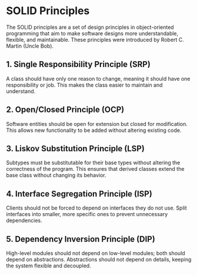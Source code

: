 # SOLID Principles

The SOLID principles are a set of design principles in object-oriented programming that aim to make software designs more understandable, flexible, and maintainable. These principles were introduced by Robert C. Martin (Uncle Bob).

## 1. Single Responsibility Principle (SRP)
A class should have only one reason to change, meaning it should have one responsibility or job. This makes the class easier to maintain and understand.

## 2. Open/Closed Principle (OCP)
Software entities should be open for extension but closed for modification. This allows new functionality to be added without altering existing code.

## 3. Liskov Substitution Principle (LSP)
Subtypes must be substitutable for their base types without altering the correctness of the program. This ensures that derived classes extend the base class without changing its behavior.

## 4. Interface Segregation Principle (ISP)
Clients should not be forced to depend on interfaces they do not use. Split interfaces into smaller, more specific ones to prevent unnecessary dependencies.

## 5. Dependency Inversion Principle (DIP)
High-level modules should not depend on low-level modules; both should depend on abstractions. Abstractions should not depend on details, keeping the system flexible and decoupled.
